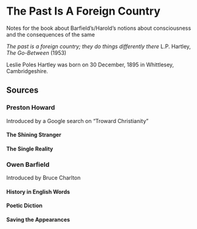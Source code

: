 # The Past Is A Foreign Country

Notes for the book about Barfield’s/Harold’s notions about consciousness and the consequences of the same

*The past is a foreign country; they do things differently there* L.P. Hartley, *The Go-Between* (1953)

Leslie Poles Hartley was born on 30 December, 1895 in Whittlesey, Cambridgeshire.

## Sources

### Preston Howard

Introduced by a Google search on “Troward Christianity”

#### The Shining Stranger

#### The Single Reality

### Owen Barfield

Introduced by Bruce Charlton

#### History in English Words

#### Poetic Diction

#### Saving the Appearances
